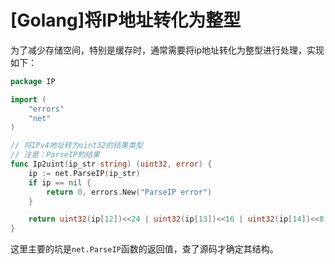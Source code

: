 # [Golang]将IP地址转化为整型

为了减少存储空间，特别是缓存时，通常需要将ip地址转化为整型进行处理，实现如下：

```go
package IP

import (
	"errors"
	"net"
)

// 将IPv4地址转为uint32的结果类型
// 注意：ParseIP的结果
func Ip2uint(ip_str string) (uint32, error) {
	ip := net.ParseIP(ip_str)
	if ip == nil {
		return 0, errors.New("ParseIP error")
	}

	return uint32(ip[12])<<24 | uint32(ip[13])<<16 | uint32(ip[14])<<8 | uint32(ip[15]), nil
}
```

这里主要的坑是`net.ParseIP`函数的返回值，查了源码才确定其结构。


